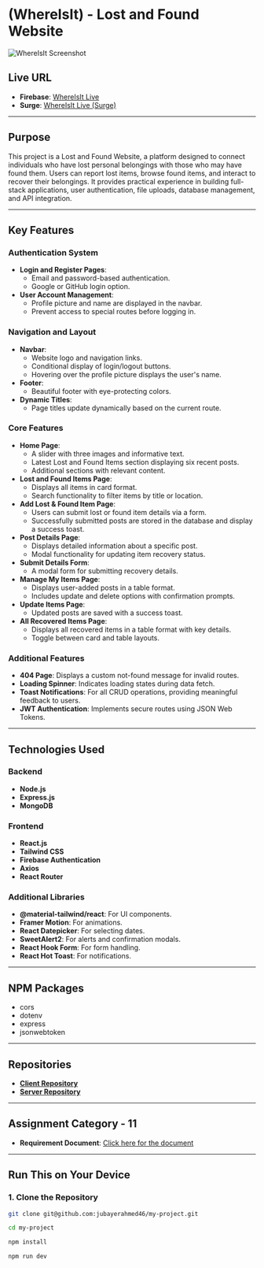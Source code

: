 # (WhereIsIt) - Lost and Found Website

![WhereIsIt Screenshot](https://i.ibb.co.com/fGHdGjgK/Capkjdhsklfhjsdjkhfhsdfture.png)

## Live URL

- **Firebase**: [WhereIsIt Live](https://whereisit-84e04.web.app)
- **Surge**: [WhereIsIt Live (Surge)](https://whereisit-lostandfound123443.surge.sh)

---

## Purpose

This project is a Lost and Found Website, a platform designed to connect individuals who have lost personal belongings with those who may have found them. Users can report lost items, browse found items, and interact to recover their belongings. It provides practical experience in building full-stack applications, user authentication, file uploads, database management, and API integration.

---

## Key Features

### Authentication System

- **Login and Register Pages**:
  - Email and password-based authentication.
  - Google or GitHub login option.
- **User Account Management**:
  - Profile picture and name are displayed in the navbar.
  - Prevent access to special routes before logging in.

### Navigation and Layout

- **Navbar**:
  - Website logo and navigation links.
  - Conditional display of login/logout buttons.
  - Hovering over the profile picture displays the user's name.
- **Footer**:
  - Beautiful footer with eye-protecting colors.
- **Dynamic Titles**:
  - Page titles update dynamically based on the current route.

### Core Features

- **Home Page**:
  - A slider with three images and informative text.
  - Latest Lost and Found Items section displaying six recent posts.
  - Additional sections with relevant content.
- **Lost and Found Items Page**:
  - Displays all items in card format.
  - Search functionality to filter items by title or location.
- **Add Lost & Found Item Page**:
  - Users can submit lost or found item details via a form.
  - Successfully submitted posts are stored in the database and display a success toast.
- **Post Details Page**:
  - Displays detailed information about a specific post.
  - Modal functionality for updating item recovery status.
- **Submit Details Form**:
  - A modal form for submitting recovery details.
- **Manage My Items Page**:
  - Displays user-added posts in a table format.
  - Includes update and delete options with confirmation prompts.
- **Update Items Page**:
  - Updated posts are saved with a success toast.
- **All Recovered Items Page**:
  - Displays all recovered items in a table format with key details.
  - Toggle between card and table layouts.

### Additional Features

- **404 Page**: Displays a custom not-found message for invalid routes.
- **Loading Spinner**: Indicates loading states during data fetch.
- **Toast Notifications**: For all CRUD operations, providing meaningful feedback to users.
- **JWT Authentication**: Implements secure routes using JSON Web Tokens.

---

## Technologies Used

### Backend

- **Node.js**
- **Express.js**
- **MongoDB**

### Frontend

- **React.js**
- **Tailwind CSS**
- **Firebase Authentication**
- **Axios**
- **React Router**

### Additional Libraries

- **@material-tailwind/react**: For UI components.
- **Framer Motion**: For animations.
- **React Datepicker**: For selecting dates.
- **SweetAlert2**: For alerts and confirmation modals.
- **React Hook Form**: For form handling.
- **React Hot Toast**: For notifications.

---

## NPM Packages

- cors
- dotenv
- express
- jsonwebtoken

---

## Repositories

- **[Client Repository](https://classroom.github.com/a/OeQd7p08)**
- **[Server Repository](https://classroom.github.com/a/Kdivoc6q)**

---

## Assignment Category - **11**

- **Requirement Document**: [Click here for the document](https://docs.google.com/document/d/1dZq4ULnHorWnGcxBWFRcxq7a4wuGuxigUF-NY-uRX2o/edit?usp=sharing)

---

## Run This on Your Device

### 1. Clone the Repository

```bash
git clone git@github.com:jubayerahmed46/my-project.git
```
```bash
cd my-project
```
```bash
npm install
```
```bash
npm run dev
```


